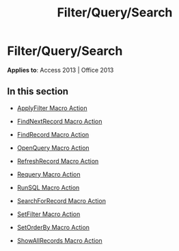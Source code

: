 ﻿---
title: Filter/Query/Search
TOCTitle: Filter/Query/Search
ms:assetid: 383df639-4a9b-4741-add2-e6e36e1bdde5
ms:mtpsurl: https://msdn.microsoft.com/en-us/library/Dn124363(v=office.15)
ms:contentKeyID: 52071997
ms.date: 09/18/2015
mtps_version: v=office.15
---

# Filter/Query/Search


**Applies to**: Access 2013 | Office 2013

## In this section

  - [ApplyFilter Macro Action](applyfilter-macro-action.md)

  - [FindNextRecord Macro Action](findnextrecord-macro-action.md)

  - [FindRecord Macro Action](findrecord-macro-action.md)

  - [OpenQuery Macro Action](openquery-macro-action.md)

  - [RefreshRecord Macro Action](refreshrecord-macro-action.md)

  - [Requery Macro Action](requery-macro-action.md)

  - [RunSQL Macro Action](runsql-macro-action.md)

  - [SearchForRecord Macro Action](searchforrecord-macro-action.md)

  - [SetFilter Macro Action](setfilter-macro-action.md)

  - [SetOrderBy Macro Action](setorderby-macro-action.md)

  - [ShowAllRecords Macro Action](showallrecords-macro-action.md)

